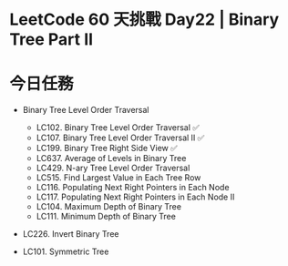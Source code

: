 # LeetCode 60 天挑戰 Day22 | Binary Tree Part II

# 今日任務

- Binary Tree Level Order Traversal
  - LC102. Binary Tree Level Order Traversal ✅
  - LC107. Binary Tree Level Order Traversal II ✅
  - LC199. Binary Tree Right Side View ✅
  - LC637. Average of Levels in Binary Tree
  - LC429. N-ary Tree Level Order Traversal
  - LC515. Find Largest Value in Each Tree Row
  - LC116. Populating Next Right Pointers in Each Node
  - LC117. Populating Next Right Pointers in Each Node II
  - LC104. Maximum Depth of Binary Tree
  - LC111. Minimum Depth of Binary Tree

- LC226. Invert Binary Tree
- LC101. Symmetric Tree